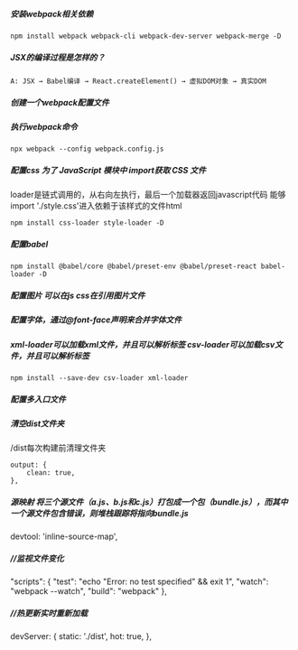 #####  安装webpack相关依赖
```
npm install webpack webpack-cli webpack-dev-server webpack-merge -D
```
##### JSX的编译过程是怎样的？
```
A: JSX → Babel编译 → React.createElement() → 虚拟DOM对象 → 真实DOM
```

##### 创建一个webpack配置文件

##### 执行webpack命令
```
npx webpack --config webpack.config.js
```

##### 配置css 为了 JavaScript 模块中 import获取 CSS 文件
loader是链式调用的，从右向左执行，最后一个加载器返回javascript代码
能够import './style.css'进入依赖于该样式的文件html
 
```
npm install css-loader style-loader -D
```

##### 配置babel
```
npm install @babel/core @babel/preset-env @babel/preset-react babel-loader -D
```

##### 配置图片 可以在js css在引用图片文件

 
##### 配置字体，通过@font-face声明来合并字体文件

##### xml-loader可以加载xml文件，并且可以解析标签 csv-loader可以加载csv文件，并且可以解析标签
<!-- 加载的有用资源是数据，例如 JSON 文件、CSV、TSV 和 XML
要导入 CSV、TSV 和 XML，可以使用csv-loader和xml-loader -->
```
npm install --save-dev csv-loader xml-loader
```

##### 配置多入口文件
<!-- HtmlWebpackPlugin插件会自动生成html文件，并且会自动引入打包后的js文件 -->

##### 清空dist文件夹
/dist每次构建前清理文件夹
```
output: {
    clean: true,
},
```
##### 源映射 将三个源文件（a.js、b.js和c.js）打包成一个包（bundle.js），而其中一个源文件包含错误，则堆栈跟踪将指向bundle.js
  devtool: 'inline-source-map',

#####  //监视文件变化
  "scripts": {
    "test": "echo \"Error: no test specified\" && exit 1",
    "watch": "webpack --watch", 
    "build": "webpack"
  },

#####  //热更新实时重新加载
  devServer: {
    static: './dist',
    hot: true,
  },